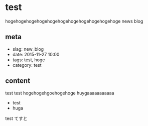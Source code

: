 # test
hogehogehogehogehogehogehogehogehogehogehoge
news blog

## meta

- slag: new_blog
- date: 2015-11-27 10:00
- tags: test, hoge
- category: test

## content

test test hogehogehgoehogehoge
huygaaaaaaaaaaa

- test
- huga

test てすと
